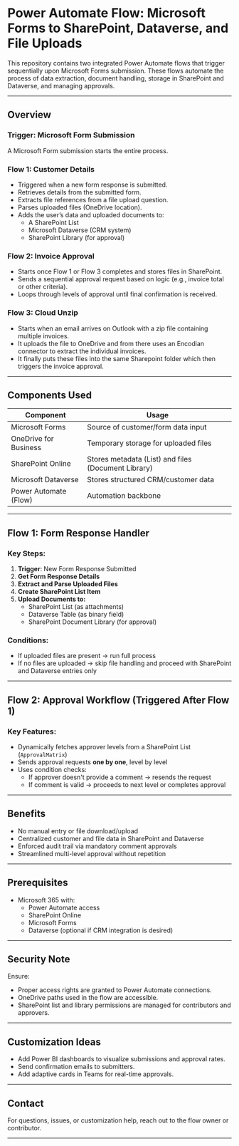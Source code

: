 #  Power Automate Flow: Microsoft Forms to SharePoint, Dataverse, and File Uploads

This repository contains two integrated Power Automate flows that trigger sequentially upon Microsoft Forms submission. These flows automate the process of data extraction, document handling, storage in SharePoint and Dataverse, and managing approvals.

---

##  Overview

###  Trigger: Microsoft Form Submission
A Microsoft Form submission starts the entire process.

###  Flow 1: **Customer Details**
- Triggered when a new form response is submitted.
- Retrieves details from the submitted form.
- Extracts file references from a file upload question.
- Parses uploaded files (OneDrive location).
- Adds the user’s data and uploaded documents to:
  - A SharePoint List
  - Microsoft Dataverse (CRM system)
  - SharePoint Library (for approval)

###  Flow 2: **Invoice Approval**
- Starts once Flow 1 or Flow 3 completes and stores files in SharePoint.
- Sends a sequential approval request based on logic (e.g., invoice total or other criteria).
- Loops through levels of approval until final confirmation is received.


### Flow 3: **Cloud Unzip**
- Starts when an email arrives on Outlook with a zip file containing multiple invoices.
- It uploads the file to OneDrive and from there uses an Encodian connector to extract the individual invoices.
- It finally puts these files into the same Sharepoint folder which then triggers the invoice approval.

---
##  Components Used

| Component                  | Usage                                                   |
|---------------------------|----------------------------------------------------------|
| Microsoft Forms           | Source of customer/form data input                      |
| OneDrive for Business     | Temporary storage for uploaded files                     |
| SharePoint Online         | Stores metadata (List) and files (Document Library)      |
| Microsoft Dataverse       | Stores structured CRM/customer data                     |
| Power Automate (Flow)     | Automation backbone                                     |

---

##  Flow 1: Form Response Handler

### Key Steps:
1. **Trigger**: New Form Response Submitted
2. **Get Form Response Details**
3. **Extract and Parse Uploaded Files**
4. **Create SharePoint List Item**
5. **Upload Documents to:**
   - SharePoint List (as attachments)
   - Dataverse Table (as binary field)
   - SharePoint Document Library (for approval)

### Conditions:
- If uploaded files are present → run full process
- If no files are uploaded → skip file handling and proceed with SharePoint and Dataverse entries only

---

##  Flow 2: Approval Workflow (Triggered After Flow 1)

### Key Features:
- Dynamically fetches approver levels from a SharePoint List (`ApprovalMatrix`)
- Sends approval requests **one by one**, level by level
- Uses condition checks:
  - If approver doesn't provide a comment → resends the request
  - If comment is valid → proceeds to next level or completes approval

---

##  Benefits
- No manual entry or file download/upload
- Centralized customer and file data in SharePoint and Dataverse
- Enforced audit trail via mandatory comment approvals
- Streamlined multi-level approval without repetition

---

##  Prerequisites

- Microsoft 365 with:
  - Power Automate access
  - SharePoint Online
  - Microsoft Forms
  - Dataverse (optional if CRM integration is desired)

---

##  Security Note
Ensure:
- Proper access rights are granted to Power Automate connections.
- OneDrive paths used in the flow are accessible.
- SharePoint list and library permissions are managed for contributors and approvers.

---

##  Customization Ideas

- Add Power BI dashboards to visualize submissions and approval rates.
- Send confirmation emails to submitters.
- Add adaptive cards in Teams for real-time approvals.

---

##  Contact

For questions, issues, or customization help, reach out to the flow owner or contributor.

---

